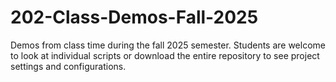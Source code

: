 # 202-Class-Demos-Fall-2025
Demos from class time during the fall 2025 semester. Students are welcome to look at individual scripts or download the entire repository to see project settings and configurations.
